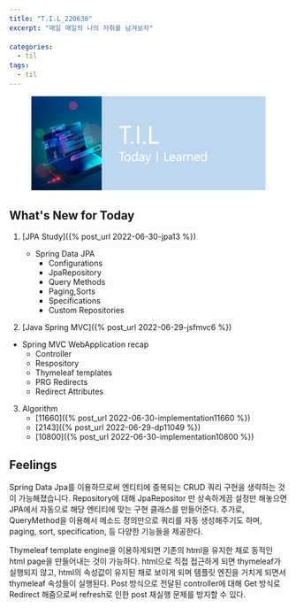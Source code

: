 ```yaml
---
title: "T.I.L_220630"
excerpt: "매일 매일의 나의 자취를 남겨보자"

categories:
  - til
tags:
  - til
---
```

<figure>
    <img src="/assets/images/til_image.png">
</figure>

## What's New for Today   
1. [JPA Study]({% post_url 2022-06-30-jpa13 %})
    - Spring Data JPA
        - Configurations
        - JpaRepository
        - Query Methods
        - Paging,Sorts
        - Specifications
        - Custom Repositories

2.  [Java Spring MVC]({% post_url 2022-06-29-jsfmvc6 %})
- Spring MVC WebApplication recap
    - Controller
    - Respository
    - Thymeleaf templates
    - PRG Redirects
    - Redirect Attributes
    
3. Algorithm
    - [11660]({% post_url 2022-06-30-implementation11660 %})
    - [2143]({% post_url 2022-06-29-dp11049 %})
    - [10800]({% post_url 2022-06-30-implementation10800 %})

## Feelings
Spring Data Jpa를 이용하므로써 엔티티에 중복되는 CRUD 쿼리 구현을 생략하는 것이 가능해졌습니다. Repository에 대해 JpaRepositor 만 상속하게끔 설정만 해놓으면 JPA에서 자동으로 해당 엔티티에 맞는 구현 클래스를 만들어준다. 추가로, QueryMethod을 이용해서 메소드 정의만으로 쿼리를 자동 생성해주기도 하며, paging, sort, specification, 등 다양한 기능들을 제공한다.

Thymeleaf template engine을 이용하게되면 기존의 html을 유지한 채로 동적인 html page을 만들어내는 것이 가능하다. html으로 직접 접근하게 되면 thymeleaf가 실행되지 않고, html의 속성값이 유지된 채로 보이게 되며 템플릿 엔진을 거치게 되면서 thymeleaf 속성들이 실행된다. Post 방식으로 전달된 controller에 대해 Get 방식로 Redirect 해줌으로써 refresh로 인한 post 재실행 문제를 방지할 수 있다.








